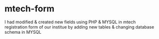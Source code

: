 # mtech-form
I had modified & created new fields using PHP & MYSQL in mtech registration form of our institue by adding new tables & changing database schema in MYSQL
